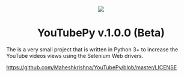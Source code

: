 <p align="center"> <img src="https://github.com/Maheshkrishna/YouTubePy/blob/master/images/New_YT_Logo.png"/> </p>
<h1 align="center"> YouTubePy v.1.0.0 (Beta) </h1>

The is a very small project that is written in Python 3+ to increase the YouTube videos views using the Selenium Web drivers.

https://github.com/Maheshkrishna/YouTubePy/blob/master/LICENSE
